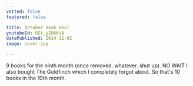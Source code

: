 ```yaml
---
vetted: false
featured: false

title: October Book Haul
youtubeId: REi_yZDKKsA
datePublished: 2014-11-02
image: cover.jpg

---
```


9 books for the ninth month (once removed. whatever. shut up). NO WAIT I also bought The Goldfinch which I completely forgot about. So that's 10 books in the 10th month.

